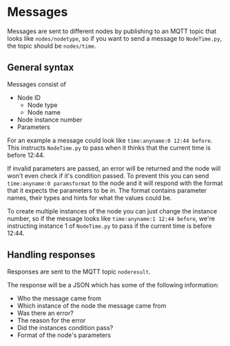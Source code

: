 # Messages

Messages are sent to different nodes by publishing to an MQTT topic that looks like `nodes/nodetype`,
so if you want to send a message to `NodeTime.py`, the topic should be `nodes/time`.

## General syntax
Messages consist of
* Node ID
	* Node type
	* Node name
* Node instance number
* Parameters

For an example a message could look like `time:anyname:0 12:44 before`. This instructs `NodeTime.py` to pass when it thinks that the current time is before 12:44.

If invalid parameters are passed, an error will be returned and the node will won't even check if it's condition passed. To prevent this you can send `time:anyname:0 paramsformat` to the node and it will respond with the format that it expects the parameters to be in. The format contains parameter names, their types and hints for what the values could be.

To create multiple instances of the node you can just change the instance number, so if the message looks like `time:anyname:1 12:44 before`, we're instructing instance 1 of `NodeTime.py` to pass if the current time is before 12:44.

## Handling responses
Responses are sent to the MQTT topic `noderesult`.

The response will be a JSON which has some of the following information:
* Who the message came from
* Which instance of the node the message came from
* Was there an error?
* The reason for the error
* Did the instances condition pass?
* Format of the node's parameters
